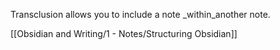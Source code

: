 Transclusion allows you to include a note _within_another note.

[[Obsidian and Writing/1 - Notes/Structuring Obsidian]]
